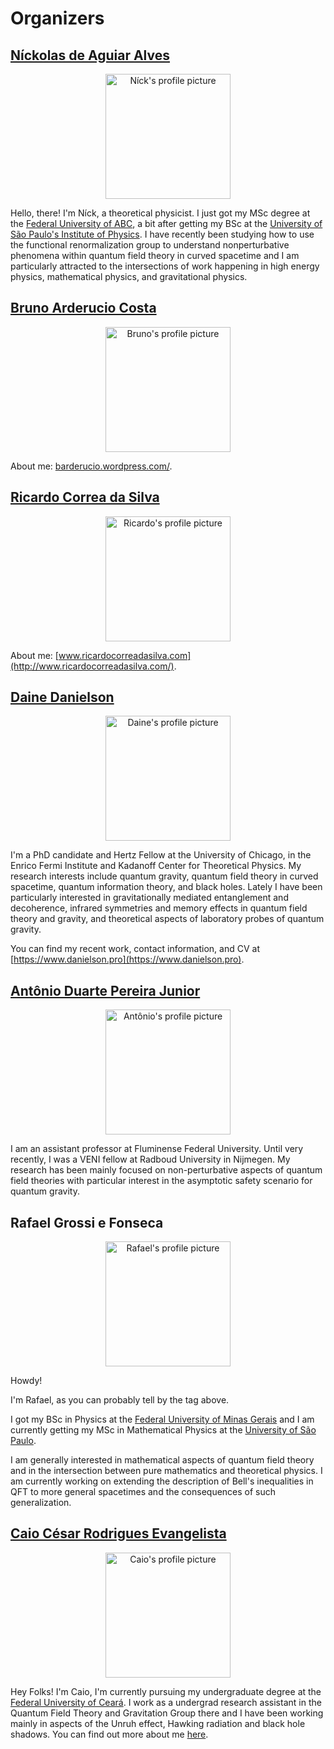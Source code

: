 # Organizers

## [Níckolas de Aguiar Alves](https://alves-nickolas.github.io/)

  <div align="center">
    <img src="https://bht50.github.io/organizers/pictures/nick.png" alt="Níck's profile picture" width="200" height="200">
  </div>

  Hello, there! I'm Níck, a theoretical physicist. I just got my MSc degree at the [Federal University of ABC](fisica.ufabc.edu.br/en/), a bit after getting my BSc at the [University of São Paulo's Institute of Physics](http://portal.if.usp.br/ifusp/en). I have recently been studying how to use the functional renormalization group to understand nonperturbative phenomena within quantum field theory in curved spacetime and I am particularly attracted to the intersections of work happening in high energy physics, mathematical physics, and gravitational physics.

## [Bruno Arderucio Costa](https://barderucio.wordpress.com/)

  <div align="center">
    <img src="https://bht50.github.io/organizers/pictures/bruno.png" alt="Bruno's profile picture" width="200" height="200">
  </div>

  About me: [barderucio.wordpress.com/](https://barderucio.wordpress.com/).

## [Ricardo Correa da Silva](http://www.ricardocorreadasilva.com/)

 <div align="center">
    <img src="https://bht50.github.io/organizers/pictures/ricardo.png" alt="Ricardo's profile picture" width="200" height="200">
  </div>

  About me: [www.ricardocorreadasilva.com](http://www.ricardocorreadasilva.com/).

## [Daine Danielson](https://www.danielson.pro)

  <div align="center">
    <img src="https://bht50.github.io/organizers/pictures/daine.png" alt="Daine's profile picture" width="200" height="200">
  </div>

I'm a PhD candidate and Hertz Fellow at the University of Chicago, in the Enrico Fermi Institute and Kadanoff Center for Theoretical Physics. My research interests include quantum gravity, quantum field theory in curved spacetime, quantum information theory, and black holes. Lately I have been particularly interested in gravitationally mediated entanglement and decoherence, infrared symmetries and memory effects in quantum field theory and gravity, and theoretical aspects of laboratory probes of quantum gravity.

You can find my recent work, contact information, and CV at [https://www.danielson.pro](https://www.danielson.pro).

## [Antônio Duarte Pereira Junior](https://sites.google.com/view/antoniodpj/)

  <div align="center">
    <img src="https://bht50.github.io/organizers/pictures/antonio.png" alt="Antônio's profile picture" width="200" height="200">
  </div>

  I am an assistant professor at Fluminense Federal University. Until very recently, I was a VENI fellow at Radboud University in Nijmegen. My research has been mainly focused on non-perturbative aspects of quantum field theories with particular interest in the asymptotic safety scenario for quantum gravity.

## Rafael Grossi e Fonseca

  <div align="center">
    <img src="https://bht50.github.io/organizers/pictures/rafael.png" alt="Rafael's profile picture" width="200" height="200">
  </div>

Howdy!

I'm Rafael, as you can probably tell by the tag above.

I got my BSc in Physics at the [Federal University of Minas Gerais](https://www.fisica.ufmg.br/en/home-page/) and I am currently getting my MSc in Mathematical Physics at the [University of São Paulo](http://portal.if.usp.br/ifusp/en).

I am generally interested in mathematical aspects of quantum field theory and in the intersection between pure mathematics and theoretical physics. I am currently working on extending the description of Bell's inequalities in QFT to more general spacetimes and the consequences of such generalization.

## [Caio César Rodrigues Evangelista](https://usingcaio.github.io/)

  <div align="center">
    <img src="https://bht50.github.io/organizers/pictures/caio.png" alt="Caio's profile picture" width="200" height="200">
  </div>

Hey Folks! I'm Caio, I'm currently pursuing my undergraduate degree at the [Federal University of Ceará](https://www.fisica.ufc.br/portal/en/front-page/). I work as a undergrad research assistant in the Quantum Field Theory and Gravitation Group there and I have been working mainly in aspects of the Unruh effect, Hawking radiation and black hole shadows. You can find out more about me [here](https://usingcaio.github.io/).
